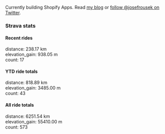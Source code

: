 Currently building Shopify Apps. Read [my blog](https://blog.rousek.name/) or [follow @josefrousek on Twitter](https://twitter.com/josefrousek).

### Strava stats

<!-- strava_stats starts -->
#### Recent rides

distance: 238.17 km  
elevation_gain: 938.05 m  
count: 17


#### YTD ride totals

distance: 818.89 km  
elevation_gain: 3485.00 m  
count: 43


#### All ride totals

distance: 6251.54 km  
elevation_gain: 55410.00 m  
count: 573


<!-- strava_stats ends -->